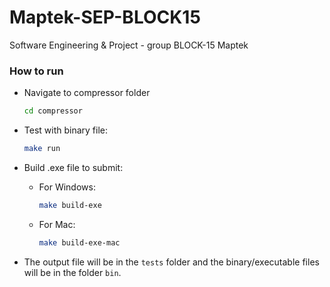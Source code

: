 # Maptek-SEP-BLOCK15
Software Engineering &amp; Project - group BLOCK-15 Maptek

### How to run 
- Navigate to compressor folder
    ```bash
    cd compressor
    ```
- Test with binary file:
    ```bash
    make run
    ```
- Build .exe file to submit:
  - For Windows:
    ```bash
    make build-exe
    ```
  - For Mac:
    ```bash
    make build-exe-mac
    ```

- The output file will be in the ```tests``` folder and the binary/executable files will be in the folder ```bin```.


